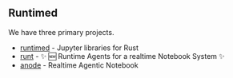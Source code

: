 ## Runtimed

We have three primary projects.

* [runtimed](https://github.com/runtimed/runtimed) - Jupyter libraries for Rust
* [runt](https://github.com/runtimed/runt) - ✨ 🆕 Runtime Agents for a realtime Notebook System ✨
* [anode](https://github.com/runtimed/anode) - Realtime Agentic Notebook
